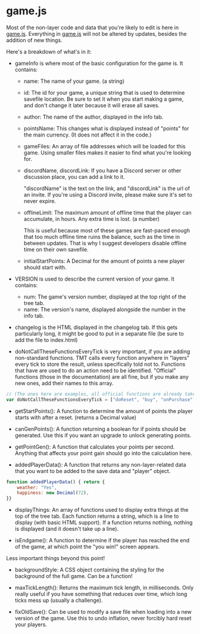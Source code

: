 # game.js

Most of the non-layer code and data that you're likely to edit is here in [game.js](/js/game.js).
Everything in [game.js](/js/game.js) will not be altered by updates, besides the addition of new things.

Here's a breakdown of what's in it:

- gameInfo is where most of the basic configuration for the game is. It contains:
    - name: The name of your game. (a string)
    - id: The id for your game, a unique string that is used to determine savefile location. Be sure to set it when you start making a game, and don't change it later because it will erase all saves.
    - author: The name of the author, displayed in the info tab.
    - pointsName: This changes what is displayed instead of "points" for the main currency. (It does not affect it in the code.)
    - gameFiles: An array of file addresses which will be loaded for this game. Using smaller files makes it easier to find what you're looking for.
    
    - discordName, discordLink: If you have a Discord server or other discussion place, you can add a link to it.

        "discordName" is the text on the link, and "discordLink" is the url of an invite. If you're using a Discord invite, please make sure it's set to never expire.

    - offlineLimit: The maximum amount of offline time that the player can accumulate, in hours. Any extra time is lost. (a number)

        This is useful because most of these games are fast-paced enough that too much offline time ruins the balance, such as the time in between updates. That is why I suggest developers disable offline time on their own savefile.

    - initialStartPoints: A Decimal for the amount of points a new player should start with.

- VERSION is used to describe the current version of your game. It contains:
    - num: The game's version number, displayed at the top right of the tree tab.
    - name: The version's name, displayed alongside the number in the info tab.

- changelog is the HTML displayed in the changelog tab. If this gets particularly long, it might be good to put in a separate file (be sure to add the file to index.html)

- doNotCallTheseFunctionsEveryTick is very important, if you are adding non-standard functions. TMT calls every function anywhere in "layers" every tick to store the result, unless specifically told not to. Functions that have are used to do an action need to be identified. "Official" functions (those in the documentation) are all fine, but if you make any new ones, add their names to this array.

```js
// (The ones here are examples, all official functions are already taken care of)
var doNotCallTheseFunctionsEveryTick = ["doReset", "buy", "onPurchase", "blowUpEverything"]
```

- getStartPoints(): A function to determine the amount of points the player starts with after a reset. (returns a Decimal value)

- canGenPoints(): A function returning a boolean for if points should be generated. Use this if you want an upgrade to unlock generating points. 

- getPointGen(): A function that calculates your points per second. Anything that affects your point gain should go into the calculation here.

- addedPlayerData(): A function that returns any non-layer-related data that you want to be added to the save data and "player" object.

```js
function addedPlayerData() { return {
	weather: "Yes",
	happiness: new Decimal(72),
}}
```

- displayThings: An array of functions used to display extra things at the top of the tree tab. Each function returns a string, which is a line to display (with basic HTML support). If a function returns nothing, nothing is displayed (and it doesn't take up a line).

- isEndgame(): A function to determine if the player has reached the end of the game, at which point the "you win!" screen appears.

Less important things beyond this point!

- backgroundStyle: A CSS object containing the styling for the background of the full game. Can be a function!

- maxTickLength(): Returns the maximum tick length, in milliseconds. Only really useful if you have something that reduces over time, which long ticks mess up (usually a challenge).

- fixOldSave(): Can be used to modify a save file when loading into a new version of the game. Use this to undo inflation, never forcibly hard reset your players.